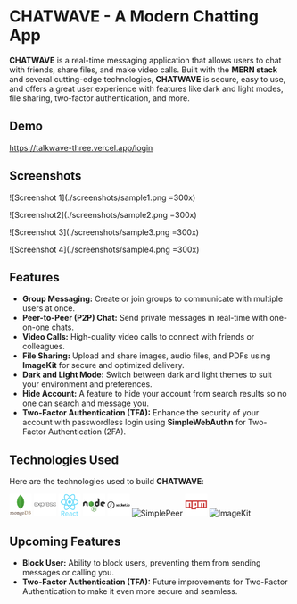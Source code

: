 
# CHATWAVE - A Modern Chatting App

**CHATWAVE** is a real-time messaging application that allows users to chat with friends, share files, and make video calls. Built with the **MERN stack** and several cutting-edge technologies, **CHATWAVE** is secure, easy to use, and offers a great user experience with features like dark and light modes, file sharing, two-factor authentication, and more.


## Demo
https://talkwave-three.vercel.app/login


## Screenshots

![Screenshot 1](./screenshots/sample1.png =300x)

![Screenshot2](./screenshots/sample2.png =300x)

![Screenshot 3](./screenshots/sample3.png =300x)

![Screenshot 4](./screenshots/sample4.png =300x)

## Features

- **Group Messaging:** Create or join groups to communicate with multiple users at once.
- **Peer-to-Peer (P2P) Chat:** Send private messages in real-time with one-on-one chats.
- **Video Calls:** High-quality video calls to connect with friends or colleagues.
- **File Sharing:** Upload and share images, audio files, and PDFs using **ImageKit** for secure and optimized delivery.
- **Dark and Light Mode:** Switch between dark and light themes to suit your environment and preferences.
- **Hide Account:** A feature to hide your account from search results so no one can search and message you.
- **Two-Factor Authentication (TFA):** Enhance the security of your account with passwordless login using **SimpleWebAuthn** for Two-Factor Authentication (2FA).

## Technologies Used

Here are the technologies used to build **CHATWAVE**:

<p>
  <img src="https://raw.githubusercontent.com/devicons/devicon/master/icons/mongodb/mongodb-original-wordmark.svg" alt="MongoDB" width="40" height="40"/>
  <img src="https://raw.githubusercontent.com/devicons/devicon/master/icons/express/express-original-wordmark.svg" alt="Express.js" width="40" height="40"/>
  <img src="https://raw.githubusercontent.com/devicons/devicon/master/icons/react/react-original-wordmark.svg" alt="React" width="40" height="40"/>
  <img src="https://raw.githubusercontent.com/devicons/devicon/master/icons/nodejs/nodejs-original-wordmark.svg" alt="Node.js" width="40" height="40"/>
  <img src="https://raw.githubusercontent.com/devicons/devicon/master/icons/socketio/socketio-original-wordmark.svg" alt="Socket.IO" width="40" height="40"/>
  <img src="https://raw.githubusercontent.com/devicons/devicon/master/icons/webassembly/webassembly-original-wordmark.svg" alt="SimplePeer" width="40" height="40"/>
  <img src="https://raw.githubusercontent.com/devicons/devicon/master/icons/npm/npm-original-wordmark.svg" alt="SimpleWebAuthn" width="40" height="40"/>
  <img src="https://upload.wikimedia.org/wikipedia/commons/3/3a/ImageKit_logo.png" alt="ImageKit" width="40" height="40"/>
</p>

## Upcoming Features

- **Block User:** Ability to block users, preventing them from sending messages or calling you.
- **Two-Factor Authentication (TFA):** Future improvements for Two-Factor Authentication to make it even more secure and seamless.
